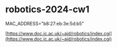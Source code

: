 # robotics-2024-cw1

MAC_ADDRESS="b8:27:eb:3e:5d:b5"

[https://www.doc.ic.ac.uk/~ajd/robotics/index.cgi](https://www.doc.ic.ac.uk/~ajd/robotics/index.cgi)
